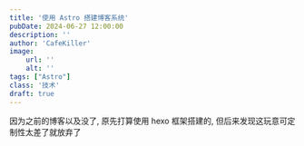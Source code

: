 ```yaml
---
title: '使用 Astro 搭建博客系统'
pubDate: 2024-06-27 12:00:00
description: ''
author: 'CafeKiller'
image:
    url: ''
    alt: ''
tags: ["Astro"]
class: '技术'
draft: true
---
```


因为之前的博客以及没了, 原先打算使用 hexo 框架搭建的, 但后来发现这玩意可定制性太差了就放弃了
